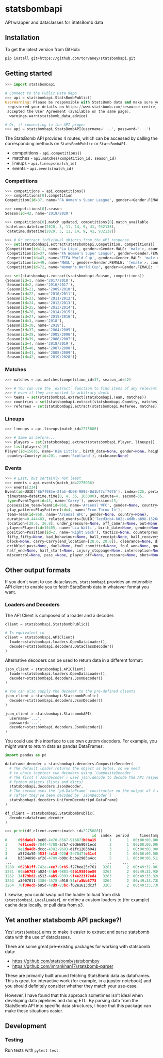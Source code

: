# statsbombapi

API wrapper and dataclasses for StatsBomb data

## Installation

To get the latest version from GitHub:

``` bash
pip install git+https://github.com/torvaney/statsbombapi.git
```

## Getting started

``` python
>>> import statsbombapi

# Connect to the Public Data Repo
>>> api = statsbombapi.StatsBombPublic()
UserWarning: Please be responsible with StatsBomb data and make sure you have
 registered your details on https://www.statsbomb.com/resource-centre, and read and
 accepted the User Agreement (available on the same page).
  warnings.warn(statsbomb_data_advice)

# Or, if connecting to the API proper
>>> api = statsbombapi.StatsBombAPI(username='...', password='...')
```

The StatsBomb API provides 4 routes, which can be accessed by calling the
corresponding methods on `StatsBombPublic` or `StatsBombAPI`.

* competitions - `api.competitions()`
* matches - `api.matches(competition_id, season_id)`
* lineups - `api.lineups(match_id)`
* events - `api.events(match_id)`

### Competitions

``` python
>>> competitions = api.competitions()
>>> competitions[0].competition
Competition(id=37, name="FA Women's Super League", gender=<Gender.FEMALE: 'female'>, country_name='England')

>>> competitions[0].season
Season(id=42, name='2019/2020')

>>> competitions[0].match_updated, competitions[0].match_available
(datetime.datetime(2020, 3, 11, 14, 9, 41, 932138),
 datetime.datetime(2020, 3, 11, 14, 9, 41, 932138))

>>> # Or extract individual objects from the API response
>>> set(statsbombapi.extract(statsbombapi.Competition, competitions))
{Competition(id=11, name='La Liga', gender=<Gender.MALE: 'male'>, country_name='Spain'),
 Competition(id=37, name="FA Women's Super League", gender=<Gender.FEMALE: 'female'>, country_name='England'),
 Competition(id=43, name='FIFA World Cup', gender=<Gender.MALE: 'male'>, country_name='International'),
 Competition(id=49, name='NWSL', gender=<Gender.FEMALE: 'female'>, country_name='United States of America'),
 Competition(id=72, name="Women's World Cup", gender=<Gender.FEMALE: 'female'>, country_name='International')}

>>> set(statsbombapi.extract(statsbombapi.Season, competitions))
{Season(id=1, name='2017/2018'),
 Season(id=2, name='2016/2017'),
 Season(id=21, name='2009/2010'),
 Season(id=22, name='2010/2011'),
 Season(id=23, name='2011/2012'),
 Season(id=24, name='2012/2013'),
 Season(id=25, name='2013/2014'),
 Season(id=26, name='2014/2015'),
 Season(id=27, name='2015/2016'),
 Season(id=3, name='2018'),
 Season(id=30, name='2019'),
 Season(id=37, name='2004/2005'),
 Season(id=38, name='2005/2006'),
 Season(id=39, name='2006/2007'),
 Season(id=4, name='2018/2019'),
 Season(id=40, name='2007/2008'),
 Season(id=41, name='2008/2009'),
 Season(id=42, name='2019/2020')}
```

### Matches

``` python
>>> matches = api.matches(competition_id=37, season_id=42)

>>> # You can use the `extract` function to find items of any relevant type,
>>> # even if they are nested to arbitrary depth
>>> teams = set(statsbombapi.extract(statsbombapi.Team, matches))
>>> countries = set(statsbombapi.extract(statsbombapi.Country, matches))
>>> referees = set(statsbombapi.extract(statsbombapi.Referee, matches))
```

### Lineups

``` python
>>> lineups = api.lineups(match_id=2275086)

>>> # Same as before...
>>> players = set(statsbombapi.extract(statsbombapi.Player, lineups))
>>> list(players)[0]
Player(id=15616, name='Kim Little', birth_date=None, gender=None, height=None, weight=None,
 country=Country(id=201, name='Scotland'), nickname=None)
```

### Events

``` python
>>> # Last, but certainly not least
>>> events = api.events(match_id=2275086)
>>> events[224]
Event(id=UUID('8b7f985e-2fa5-4b08-9893-0d1b77cf7076'), index=225, period=1,
 timestamp=datetime.time(0, 4, 35, 263000), minute=4, second=35,
 type=EventType(id=43, name='Carry'), possession=13,
 possession_team=Team(id=968, name='Arsenal WFC', gender=None, country=None),
 play_pattern=PlayPattern(id=4, name='From Throw In'),
 team=Team(id=968, name='Arsenal WFC', gender=None, country=None),
 duration=0.444403, related_events=[UUID('7eed3cb4-b02c-4ddb-bb98-1526cd4c89d5'), UUID('8af13ea5-1b32-4ea2-91fd-93756979744d')],
 location=[28.6, 20.8], under_pressure=None, off_camera=None, out=None,
 player=Player(id=10405, name='Lia Wälti', birth_date=None, gender=None, height=None, weight=None, country=None, nickname=None),
 position=Position(id=2, name='Right Back'), tactics=None, counterpress=None,
 fifty_fifty=None, bad_behaviour=None, ball_receipt=None, ball_recovery=None,
 block=None, carry=Carry(end_location=[28.6, 20.8]), clearance=None, dribble=None,
 dribbled_past=None, duel=None, foul_committed=None, foul_won=None, goalkeeper=None,
 half_end=None, half_start=None, injury_stoppage=None, interception=None,
 miscontrol=None, pass_=None, player_off=None, pressure=None, shot=None, substitution=None)
```

## Other output formats

If you don't want to use dataclasses, `statsbombapi` provides an extensible API client
to enable you to fetch StatsBomb data in whatever format you want.

### Loaders and Decoders

The API Client is composed of a loader and a decoder:

```python
client = statsbombapi.StatsbombPublic()

# Is equivalent to
client = statsbombapi.APIClient(
  loader=statsbombapi.loaders.OpenDataLoader(),
  decoder=statsbombapi.decoders.DataclassDecoder()
)
```

Alternative decoders can be used to return data in a different format:

```python
json_client = statsbombapi.APIClient(
  loader=statsbombapi.loaders.OpenDataLoader(),
  decoder=statsbombapi.decoders.JsonDecoder()
)

# You can also supply the decoder to the pre-defined clients
json_client = statsbombapi.StatsbombPublic(
  decoder=statsbombapi.decoders.JsonDecoder()
)

json_client = statsbombapi.StatsbombAPI(
  username='...',
  password='...',
  decoder=statsbombapi.decoders.JsonDecoder()
)
```

You could use this interface to use own custom decoders. For example,
you might want to return data as pandas DataFrames:

```python
import pandas as pd

dataframe_decoder = statsbombapi.decoders.CompositeDecoder(
  # The default loader returns the object as bytes, so we need
  # to chain together two decoders using `CompositeDecoder`.
  # The first (`JsonDecoder`) uses json.decode to decode the API response into
  # Python objects (lists and dicts)
  statsbombapi.decoders.JsonDecoder,
  # The second uses the `pd.DataFrame` constructor on the output of 4 API routes
  # (after they've been decoded by `JsonDecoder`)
  statsbombapi.decoders.UniformDecoder(pd.DataFrame)
)

df_client = statsbombapi.StatsbombPublic(
  decoder=dataframe_decoder
)

>>> print(df_client.events(match_id=2275086))
                                        id  index  period     timestamp  minute  second  ...
0     098da6e7-be60-4e70-8567-916873b0ba15      1       1  00:00:00.000       0       0  ...
1     7ef1ced6-7044-4788-a7b7-d9d669071ecd      2       1  00:00:00.000       0       0  ...
2     9e1da46b-dccc-4382-9603-d1fc1203b041      3       1  00:00:00.000       0       0  ...
3     a5f24a50-053f-4c18-920d-5e70471e31c4      4       1  00:00:00.000       0       0  ...
4     b3394890-ef26-4709-b00c-bcba2985a4cc      5       1  00:00:00.512       0       0  ...
...                                    ...    ...     ...           ...     ...     ...  ...
3260  0623b1ff-742e-4ee7-9c85-f27bee25c761   3261       2  00:49:32.803      94      32  ...
3261  69ab6703-a024-44b9-9883-05b19586be86   3262       2  00:49:32.930      94      32  ...
3262  34f79b82-e513-4ab5-9393-9f4e223f7ed4   3263       2  00:49:33.326      94      33  ...
3263  a3907011-3386-4578-a910-51cfa5bb5773   3264       2  00:49:33.738      94      33  ...
3264  70f30ecb-b85d-48d9-83bc-f62e1613dc3f   3265       2  00:49:33.738      94      33  ...
```

Likewise, you could swap out the loader to load from disk (`statsbombapi.LocalLoader`),
or define a custom loaders to (for example) cache data locally, or pull data from s3.


## Yet another statsbomb API package?!

Yes! `statsbombapi` aims to make it easier to extract and parse statsbomb
data with the use of dataclasses.

There are some great pre-existing packages for working with statsbomb data:

* https://github.com/statsbomb/statsbombpy
* https://github.com/imrankhan17/statsbomb-parser

These are primarily built around fetching StatsBomb data as dataframes.
This is great for interactive work (for example, in a jupyter notebook) and you
should definitely consider whether they match your use-case.

However, I have found that this approach sometimes isn't ideal when developing data pipelines
and doing ETL. By parsing data from the StatsBomb API into specific data structures,
I hope that this package can make these situations easier.

## Development

### Testing

Run tests with `pytest test`.
